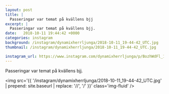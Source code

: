 ```yaml
---
layout: post
title: |
  Passeringar var temat på kvällens bjj
excerpt: |
  Passeringar var temat på kvällens bjj.
date:   2018-10-11 19:44:42 +0000
categories: instagram
background: /instagram/dynamixherrljunga/2018-10-11_19-44-42_UTC.jpg
thumbnail: /instagram/dynamixherrljunga/2018-10-11_19-44-42_UTC.jpg

instagram_url: https://www.instagram.com/dynamixherrljunga/p/BozhWdFl_1Q
---
```

Passeringar var temat på kvällens bjj.



<img src='{{ '/instagram/dynamixherrljunga/2018-10-11_19-44-42_UTC.jpg' | prepend: site.baseurl | replace: '//', '/' }}' class='img-fluid' />
